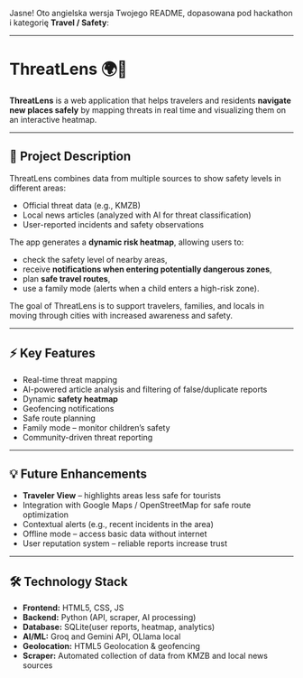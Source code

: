 Jasne! Oto angielska wersja Twojego README, dopasowana pod hackathon i kategorię **Travel / Safety**:

---

# ThreatLens 🌍🚨

**ThreatLens** is a web application that helps travelers and residents **navigate new places safely** by mapping threats in real time and visualizing them on an interactive heatmap.

---

## 📌 Project Description

ThreatLens combines data from multiple sources to show safety levels in different areas:

* Official threat data (e.g., KMZB)
* Local news articles (analyzed with AI for threat classification)
* User-reported incidents and safety observations

The app generates a **dynamic risk heatmap**, allowing users to:

* check the safety level of nearby areas,
* receive **notifications when entering potentially dangerous zones**,
* plan **safe travel routes**,
* use a family mode (alerts when a child enters a high-risk zone).

The goal of ThreatLens is to support travelers, families, and locals in moving through cities with increased awareness and safety.

---

## ⚡ Key Features

* Real-time threat mapping
* AI-powered article analysis and filtering of false/duplicate reports
* Dynamic **safety heatmap**
* Geofencing notifications
* Safe route planning
* Family mode – monitor children’s safety
* Community-driven threat reporting

---

## 💡 Future Enhancements

* **Traveler View** – highlights areas less safe for tourists
* Integration with Google Maps / OpenStreetMap for safe route optimization
* Contextual alerts (e.g., recent incidents in the area)
* Offline mode – access basic data without internet
* User reputation system – reliable reports increase trust

---

## 🛠️ Technology Stack

* **Frontend:** HTML5, CSS, JS
* **Backend:** Python (API, scraper, AI processing)
* **Database:** SQLite(user reports, heatmap, analytics)
* **AI/ML:** Groq and Gemini API, OLlama local
* **Geolocation:** HTML5 Geolocation & geofencing
* **Scraper:** Automated collection of data from KMZB and local news sources

